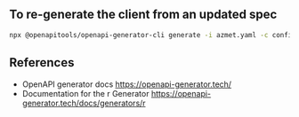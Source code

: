 

## To re-generate the client from an updated spec

```sh
npx @openapitools/openapi-generator-cli generate -i azmet.yaml -c config.yml -g r
```


## References

* OpenAPI generator docs https://openapi-generator.tech/
* Documentation for the r Generator https://openapi-generator.tech/docs/generators/r
